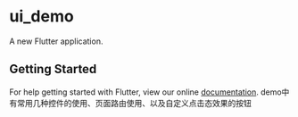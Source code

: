 # ui_demo

A new Flutter application.

## Getting Started

For help getting started with Flutter, view our online
[documentation](https://flutter.io/).
demo中有常用几种控件的使用、页面路由使用、以及自定义点击态效果的按钮
